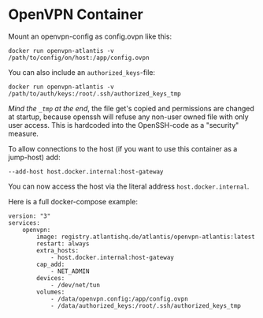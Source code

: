 # OpenVPN Container
Mount an openvpn-config as config.ovpn like this:

    docker run openvpn-atlantis -v /path/to/config/on/host:/app/config.ovpn

You can also include an `authorized_keys`-file:

    docker run openvpn-atlantis -v /path/to/auth/keys:/root/.ssh/authorized_keys_tmp

*Mind the `_tmp` at the end*, the file get's copied and permissions are changed at startup, because openssh will refuse any non-user owned file with only user access. This is hardcoded into the OpenSSH-code as a "security" measure.

To allow connections to the host (if you want to use this container as a jump-host) add:

    --add-host host.docker.internal:host-gateway

You can now access the host via the literal address `host.docker.internal`.

Here is a full docker-compose example:

    version: "3"
    services:
        openvpn:
            image: registry.atlantishq.de/atlantis/openvpn-atlantis:latest
            restart: always
            extra_hosts:
                - host.docker.internal:host-gateway
            cap_add:
                - NET_ADMIN
            devices:
                - /dev/net/tun
            volumes:
                - /data/openvpn.config:/app/config.ovpn
                - /data/authorized_keys:/root/.ssh/authorized_keys_tmp
